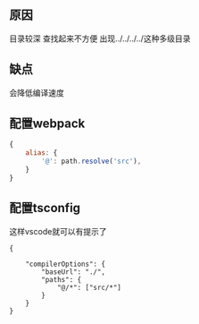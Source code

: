 ## 原因
目录较深 查找起来不方便 出现../../../../这种多级目录

## 缺点
会降低编译速度

## 配置webpack
```js
{
    alias: {
        '@': path.resolve('src'),
    }
}
```

## 配置tsconfig
这样vscode就可以有提示了
```jsoh
{

    "compilerOptions": {
        "baseUrl": "./", 
        "paths": {
            "@/*": ["src/*"]
        }
    }
}
```